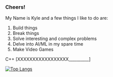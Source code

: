 ### Cheers!

My Name is Kyle and a few things I like to do are:
  1. Build things
  2. Break things
  3. Solve interesting and complex problems
  4. Delve into AI/ML in my spare time
  5. Make Video Games
 
 C++ 
 [XXXXXXXXXXXXXXXXX__________] 
 
 
[![Top Langs](https://github-readme-stats.vercel.app/api/top-langs/?username=nosark)](https://github.com/nosark)
